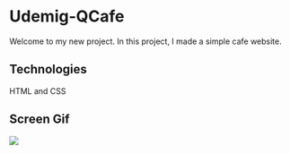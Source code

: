 

<h1> Udemig-QCafe </h1>

Welcome to my new project. In this project, I made a simple cafe website.

<h2>Technologies</h2>

HTML and CSS

<h2>Screen Gif</h2>

![](Udemig-QCafe-Screen.gif)
